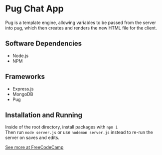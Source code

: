 # Pug Chat App 
Pug is a template engine, allowing variables to be passed from the server into pug, which then creates and renders the new HTML file for the client. 

## Software Dependencies 
* Node.js
* NPM 

## Frameworks 
* Express.js
* MongoDB
* Pug 


## Installation and Running
Inside of the root directory, install packages with ```npm i``` <br> 
Then run ```node server.js``` or use ```nodemon server.js``` instead to re-run the server on saves and edits. 

[See more at FreeCodeCamp](https://www.freecodecamp.org/learn/quality-assurance/advanced-node-and-express/)
